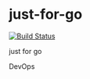 # just-for-go
[![Build Status](https://dev.azure.com/oflyfish/Just-For-Go/_apis/build/status/oflyfish.just-for-go?branchName=master)](https://dev.azure.com/oflyfish/Just-For-Go/_build/latest?definitionId=1&branchName=master)

just for go

DevOps